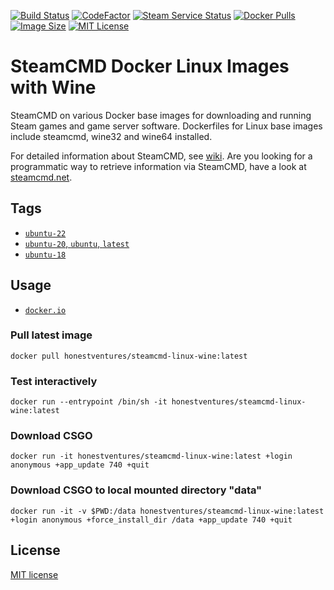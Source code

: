 <!--
[![Build Status](https://img.shields.io/github/workflow/status/honestventures/docker-steamcmd-wine/Build%20Images.svg?logo=github)](https://github.com/honestventures/docker-steamcmd-wine/actions)
-->
[![Build Status](https://img.shields.io/github/workflow/status/honestventures/docker-steamcmd-wine/Build%20Images.svg?logo=github)](https://github.com/honestventures/docker-steamcmd-wine/actions/workflows/build.yml)
[![CodeFactor](https://www.codefactor.io/repository/github/honestventures/docker-steamcmd-wine/badge)](https://www.codefactor.io/repository/github/honestventures/docker-steamcmd-wine)
[![Steam Service Status](https://img.shields.io/static/v1?label=service&message=steam%20status&color=blue)](https://status.steamcmd.net)
[![Docker Pulls](https://img.shields.io/docker/pulls/honestventures/steamcmd-linux-wine.svg)](https://hub.docker.com/r/honestventures/steamcmd-linux-wine)
[![Image Size](https://img.shields.io/docker/image-size/honestventures/steamcmd-linux-wine/latest.svg)](https://hub.docker.com/r/honestventures/steamcmd-linux-wine)
[![MIT License](https://img.shields.io/badge/license-MIT-blue.svg)](LICENSE)

# SteamCMD Docker Linux Images with Wine
SteamCMD on various Docker base images for downloading and running Steam games
and game server software. Dockerfiles for Linux base images include steamcmd, wine32 and wine64 installed.

For detailed information about SteamCMD,
see [wiki](https://developer.valvesoftware.com/wiki/SteamCMD).
Are you looking for a programmatic way to retrieve information via SteamCMD,
have a look at [steamcmd.net](https://www.steamcmd.net).

## Tags

*   [`ubuntu-22`](dockerfiles/ubuntu-22/Dockerfile)
*   [`ubuntu-20`, `ubuntu`, `latest`](dockerfiles/ubuntu-20/Dockerfile)
*   [`ubuntu-18`](dockerfiles/ubuntu-18/Dockerfile)
<!---
*   [`alpine-3`, `alpine`](dockerfiles/alpine-3/Dockerfile)
*   [`centos-8`, `centos`](dockerfiles/centos-8/Dockerfile)
*   [`centos-7`](dockerfiles/centos-7/Dockerfile)
--->

## Usage

*   [`docker.io`](https://hub.docker.com/repository/docker/honestventures/steamcmd-linux-wine)

### Pull latest image
```shell
docker pull honestventures/steamcmd-linux-wine:latest
```
### Test interactively
```shell
docker run --entrypoint /bin/sh -it honestventures/steamcmd-linux-wine:latest
```
### Download CSGO
```shell
docker run -it honestventures/steamcmd-linux-wine:latest +login anonymous +app_update 740 +quit
```
### Download CSGO to local mounted directory "data"
```shell
docker run -it -v $PWD:/data honestventures/steamcmd-linux-wine:latest +login anonymous +force_install_dir /data +app_update 740 +quit
```

## License

[MIT license](LICENSE)
